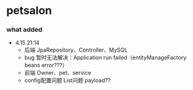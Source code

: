 # petsalon
### what added
  - 4.15 21:14 
    - 后端 JpaRepository、Controller、MySQL
    - bug 暂时无法解决：Application run failed（entityManageFactory beans error???）
    - 前端 Owner、pet、service
    - config配置问题 List问题 payload??
